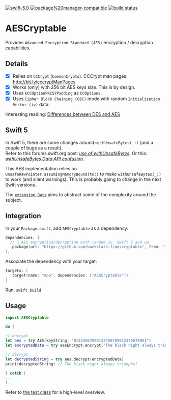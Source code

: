 [![swift-5.0](https://img.shields.io/badge/swift-5.0-brightgreen.svg)](https://github.com/apple/swift)
[![package%20manager-compatible](https://img.shields.io/badge/package%20manager-compatible-brightgreen.svg)](https://github.com/apple/swift-package-manager)
[![build status](https://travis-ci.com/backslash-f/aescryptable.svg?branch=master)](https://travis-ci.com/backslash-f/aescryptable)

# AESCryptable
Provides `Advanced Encryption Standard (AES)` encryption / decryption capabilities.

## Details
- [x] Relies on `CCCrypt` (`CommonCrypto`). CCCrypt man pages: http://bit.ly/cccryptManPages
- [x] Works (only) with 256 bit AES keys size. This is by design.
- [x] Uses `kCCOptionPKCS7Padding` as `CCOptions`.
- [x] Uses `Cipher Block Chaining (CBC)` mode with random `Initialization Vector (iv)` data.

Interesting reading: [Differences between DES and AES](http://bit.ly/desVSaes)

## Swift 5
In Swift 5, there are some changes around `withUnsafeBytes(_:)` (and a couple of bugs as a result).  
Refer to this forums.swift.org post: [*use of withUnsafeBytes*](http://bit.ly/withUnsafeBytes). Or this: [*withUnsafeBytes Data API confusion*](https://forums.swift.org/t/withunsafebytes-data-api-confusion/22142).

This AES implementation relies on `UnsafeRawPointer.assumingMemoryBound(to:)` to make
`withUnsafeBytes(_:)` to work (and silent warnings). This is probably going to change in the next Swift versions.

The [`extension Data`](https://github.com/backslash-f/aes-swift/blob/master/Sources/DataExtension.swift) aims to abstract some of the complexity around the subject.

## Integration
In your `Package.swift`, add `AESCryptable` as a dependency:
```swift
dependencies: [
  // 🔐 AES encryption/decryption with random iv. Swift 5 and up.
  .package(url: "https://github.com/backslash-f/aescryptable", from: "1.0.0")
],
```

Associate the dependency with your target:
```swift
targets: [
  .target(name: "App", dependencies: ["AESCryptable"])
]
```
Run: `swift build`

## Usage
```swift
import AESCryptable

do {

// encrypt
let aes = try AES(keyString: "01234567890123456789012345678901")
let encryptedData = try aesEncrypt.encrypt("The black night always triumphs!")

// decrypt
let decryptedString = try aes.decrypt(encryptedData)
print(decryptedString) // The black night always triumphs!

} catch {
...
}
```

Refer to [the test class](https://github.com/backslash-f/aes-swift/blob/master/Tests/AESCryptableTests.swift) for a high-level overview.
